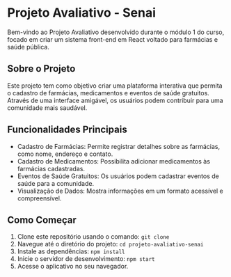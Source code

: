 # Projeto Avaliativo - Senai

Bem-vindo ao Projeto Avaliativo desenvolvido durante o módulo 1 do curso, focado em criar um sistema front-end em React voltado para farmácias e saúde pública.

## Sobre o Projeto

Este projeto tem como objetivo criar uma plataforma interativa que permita o cadastro de farmácias, medicamentos e eventos de saúde gratuitos. Através de uma interface amigável, os usuários podem contribuir para uma comunidade mais saudável.

## Funcionalidades Principais

- Cadastro de Farmácias: Permite registrar detalhes sobre as farmácias, como nome, endereço e contato.
- Cadastro de Medicamentos: Possibilita adicionar medicamentos às farmácias cadastradas.
- Eventos de Saúde Gratuitos: Os usuários podem cadastrar eventos de saúde para a comunidade.
- Visualização de Dados: Mostra informações em um formato acessível e compreensível.

## Como Começar

1. Clone este repositório usando o comando: `git clone `
2. Navegue até o diretório do projeto: `cd projeto-avaliativo-senai`
3. Instale as dependências: `npm install`
4. Inicie o servidor de desenvolvimento: `npm start`
5. Acesse o aplicativo no seu navegador.
